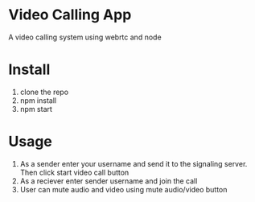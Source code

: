 # Video Calling App
  A  video calling system using webrtc and node 


# Install 
  1. clone the repo
  2. npm install
  3. npm start

# Usage
  1. As a sender enter your username and send it to the signaling server. Then click start video call button
  2. As a reciever enter sender username and join the call
  3. User can mute audio and video using mute audio/video button 